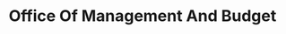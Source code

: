 ---
# This topic lives at
# https://digital.gov/topics/office-of-management-and-budget

# Topic Title
title: "Office Of Management And Budget"

# description — keep it short and clear
# summary: ""

# Weight
weight: 1

# For more information on managing topics,
# see https://github.com/GSA/digitalgov.gov/wiki/topics
---